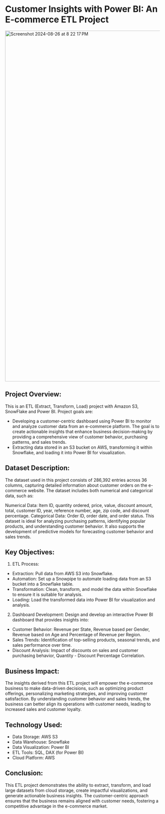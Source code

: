 # Customer Insights with Power BI: An E-commerce ETL Project

<img width="1137" alt="Screenshot 2024-08-26 at 8 22 17 PM" src="https://github.com/user-attachments/assets/f09afe50-aba6-4177-8674-86aabe23dd58">

## Project Overview:
This is an ETL (Extract, Transform, Load) project with Amazon S3, SnowFlake and Power BI. Project goals are:
  * Developing a customer-centric dashboard using Power BI to monitor and analyze customer data from an e-commerce platform.  The goal is to create actionable insights that enhance business decision-making by providing a comprehensive view of customer behavior, purchasing patterns, and sales trends.
  * Extracting data stored in an S3 bucket on AWS, transforming it within Snowflake, and loading it into Power BI for visualization.

## Dataset Description:
The dataset used in this project consists of 286,392 entries across 36 columns, capturing detailed information about customer orders on the e-commerce website. The dataset includes both numerical and categorical data, such as:

Numerical Data: Item ID, quantity ordered, price, value, discount amount, total, customer ID, year, reference number, age, zip code, and discount percentage.
Categorical Data: Order ID, order date, and order status.
This dataset is ideal for analyzing purchasing patterns, identifying popular products, and understanding customer behavior. It also supports the development of predictive models for forecasting customer behavior and sales trends.

## Key Objectives:

1. ETL Process:
* Extraction: Pull data from AWS S3 into Snowflake.
* Automation: Set up a Snowpipe to automate loading data from an S3 bucket into a Snowflake table. 
* Transformation: Clean, transform, and model the data within Snowflake to ensure it is suitable for analysis.
* Loading: Load the transformed data into Power BI for visualization and analysis.
  
2. Dashboard Development: Design and develop an interactive Power BI dashboard that provides insights into:
* Customer Behavior: Revenue per State, Revenue based per Gender, Revenue based on Age and Percentage of Revenue per Region. 
* Sales Trends: Identification of top-selling products, seasonal trends, and sales performance over time.
* Discount Analysis: Impact of discounts on sales and customer purchasing behavior, Quantity - Discount Percentage Correlation.


## Business Impact:
The insights derived from this ETL project will empower the e-commerce business to make data-driven decisions, such as optimizing product offerings, personalizing marketing strategies, and improving customer satisfaction. By understanding customer behavior and sales trends, the business can better align its operations with customer needs, leading to increased sales and customer loyalty.

## Technology Used:
* Data Storage: AWS S3
* Data Warehouse: Snowflake
* Data Visualization: Power BI
* ETL Tools: SQL, DAX (for Power BI)
* Cloud Platform: AWS

## Conclusion:
This ETL project demonstrates the ability to extract, transform, and load large datasets from cloud storage, create impactful visualizations, and generate actionable business insights. The customer-centric approach ensures that the business remains aligned with customer needs, fostering a competitive advantage in the e-commerce market.
